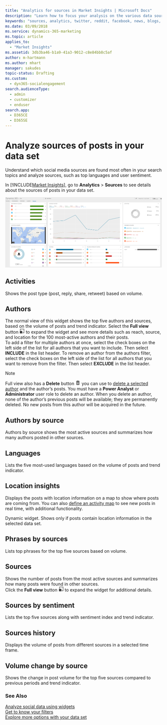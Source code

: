```yaml
---
title: "Analytics for sources in Market Insights | Microsoft Docs"
description: "Learn how to focus your analysis on the various data sources in Market Insights."
keywords: "sources, analytics, twitter, reddit, facebook, news, blogs, youtube, forums, rss"
ms.date: 03/09/2018
ms.service: dynamics-365-marketing
ms.topic: article
applies_to: 
  - "Market Insights"
ms.assetid: 3db3ba46-b1a9-41a3-9012-c8e84bb8c5af
author: m-hartmann
ms.author: mhart
manager: sakudes
topic-status: Drafting
ms.custom: 
  - dyn365-socialengagement
search.audienceType: 
  - admin
  - customizer
  - enduser
search.app: 
  - D365CE
  - D365SE
---
```


# Analyze sources of posts in your data set

Understand which social media sources are found most often in your search topics and analyze sources, such as top languages and user sentiment.  
  
In [!INCLUDE[Market Insights](../includes/pn-market-insights-short.md)], go to **Analytics** > **Sources** to see details about the sources of posts in your data set.  

![screenshot of the sources page in the analytics area of market insights](media/analytics-sources.png "Screenshot of the sources page in the Analytics area of Market Insights")
    
## Activities

Shows the post type (post, reply, share, retweet) based on volume.

## Authors

The normal view of this widget shows the top five authors and sources, based on the volume of posts and trend indicator. Select the **Full view** button ![full view button](media/open-full-view-icon.png "Full view button") to expand the widget and see more details such as reach, source, and location for the 100 most-active authors and their posts.    
To add a filter for multiple authors at once, select the check boxes on the left side of the list for all authors that you want to include. Then select **INCLUDE** in the list header. To remove an author from the authors filter, select the check boxes on the left side of the list for all authors that you want to remove from the filter. Then select **EXCLUDE** in the list header.
> [!NOTE]
> Full view also has a **Delete** button ![delete button](media/trashbin-icon.png "Delete button") you can use to [delete a selected author](manage-authors.md) and the author’s posts. You must have a **Power Analyst** or **Administrator** user role to delete an author.
>  When you delete an author, none of the author’s previous posts will be available; they are permanently deleted. No new posts from this author will be acquired in the future.  
  
## Authors by source

Authors by source shows the most active sources and summarizes how many authors posted in other sources.

## Languages

Lists the five most-used languages based on the volume of posts and trend indicator.

## Location insights

Displays the posts with location information on a map to show where posts are coming from. You can also [define an activity map](activity-maps.md) to see new posts in real time, with additional functionality. 

Dynamic widget. Shows only if posts contain location information in the selected data set.

## Phrases by sources

Lists top phrases for the top five sources based on volume.

## Sources

Shows the number of posts from the most active sources and summarizes how many posts were found in other sources.    
Click the **Full view** button ![full view button](media/open-full-view-icon.png "Full view button") to expand the widget for additional details.  
  
## Sources by sentiment

Lists the top five sources along with sentiment index and trend indicator.  

## Sources history

Displays the volume of posts from different sources in a selected time frame. 

## Volume change by source

Shows the change in post volume for the top five sources compared to previous periods and trend indicator.

### See Also  

[Analyze social data using widgets](analyze-social-data-using-widgets.md)   
[Get to know your filters](use-filters.md)    
[Explore more options with your data set](more-options-with-data-set.md)    
